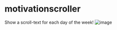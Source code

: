 # motivationscroller
Show a scroll-text for each day of the week!
![image](https://github.com/user-attachments/assets/4741b0ad-8b36-43c7-a7d0-8209619de244)

